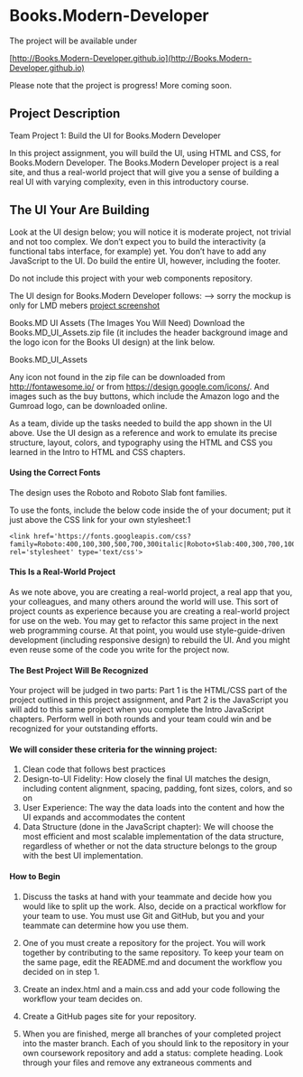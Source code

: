# Books.Modern-Developer

The project will be available under 

[http://Books.Modern-Developer.github.io](http://Books.Modern-Developer.github.io)

Please note that the project is progress! More coming soon. 


## Project Description
Team Project 1: Build the UI for Books.Modern Developer

In this project assignment, you will build the UI, using HTML and CSS, for Books.Modern Developer. The Books.Modern Developer project is a real site, and thus a real-world project that will give you a sense of building a real UI with varying complexity, even in this introductory course.

## The UI Your Are Building
Look at the UI design below; you will notice it is moderate project, not trivial and not too complex. We don’t expect you to build the interactivity (a functional tabs interface, for example) yet. You don’t have to add any JavaScript to the UI. Do build the entire UI, however, including the footer.

Do not include this project with your web components repository.

The UI design for Books.Modern Developer follows: --> sorry the mockup is only for LMD mebers
[project screenshot](https://study.moderndeveloper.com/wp-content/uploads/2016/08/books.MD_.png)


Books.MD UI Assets (The Images You Will Need)
Download the Books.MD_UI_Assets.zip file (it includes the header background image and the logo icon for the Books UI design) at the link below.

Books.MD_UI_Assets

Any icon not found in the zip file can be downloaded from http://fontawesome.io/ or from https://design.google.com/icons/. And images such as the buy buttons, which include the Amazon logo and the Gumroad logo, can be downloaded online.

As a team, divide up the tasks needed to build the app shown in the UI above. Use the UI design as a reference and work to emulate its precise structure, layout, colors, and typography using the HTML and CSS you learned in the Intro to HTML and CSS chapters.


#### Using the Correct Fonts
The design uses the Roboto and Roboto Slab font families.

To use the fonts, include the below code inside the <head></head> of your document; put it just above the CSS link for your own stylesheet:1

    <link href='https://fonts.googleapis.com/css?family=Roboto:400,100,300,500,700,300italic|Roboto+Slab:400,300,700,100' rel='stylesheet' type='text/css'>

#### This Is a Real-World Project
As we note above, you are creating a real-world project, a real app that you, your colleagues, and many others around the world will use. This sort of project counts as experience because you are creating a real-world project for use on the web. You may get to refactor this same project in the next web programming course. At that point, you would use style-guide-driven development (including responsive design) to rebuild the UI. And you might even reuse some of the code you write for the project now.

#### The Best Project Will Be Recognized
Your project will be judged in two parts: Part 1 is the HTML/CSS part of the project outlined in this project assignment, and Part 2 is the JavaScript you will add to this same project when you complete the Intro JavaScript chapters. Perform well in both rounds and your team could win and be recognized for your outstanding efforts.

#### We will consider these criteria for the winning project:
1. Clean code that follows best practices
2. Design-to-UI Fidelity: How closely the final UI matches the design, including content alignment, spacing, padding, font sizes, colors, and so on
3. User Experience: The way the data loads into the content and how the UI expands and accommodates the content
4. Data Structure (done in the JavaScript chapter): We will choose the most efficient and most scalable implementation of the data structure, regardless of whether or not the data structure belongs to the group with the best UI implementation.

#### How to Begin
1. Discuss the tasks at hand with your teammate and decide how you would like to split up the work. Also, decide on a practical workflow for your team to use. You must use Git and GitHub, but you and your teammate can determine how you use them.

2. One of you must create a repository for the project. You will work together by contributing to the same repository. To keep your team on the same page, edit the README.md and document the workflow you decided on in step 1.

3. Create an index.html and a main.css and add your code following the workflow your team decides on.

4. Create a GitHub pages site for your repository.

5. When you are finished, merge all branches of your completed project into the master branch. Each of you should link to the repository in your own coursework repository and add a status: complete heading. Look through your files and remove any extraneous comments and 

